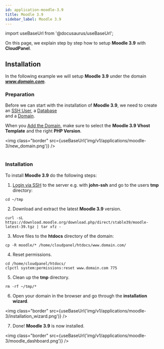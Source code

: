 ```yaml
---
id: application-moodle-3.9
title: Moodle 3.9
sidebar_label: Moodle 3.9
---
```


import useBaseUrl from '@docusaurus/useBaseUrl';

On this page, we explain step by step how to setup **Moodle 3.9** with **CloudPanel**.

## Installation

In the following example we will setup **Moodle 3.9** under the domain ***www.domain.com***.

### Preparation

Before we can start with the installation of **Moodle 3.9**, we need to create an [SSH User](users#adding-a-user), a [Database](databases#adding-a-database) <br />
and a [Domain](domains#adding-a-domain).

When you [Add the Domain](domains#adding-a-domain), make sure to select the **Moodle 3.9 Vhost Template** and the right **PHP Version**.

<img class="border" src={useBaseUrl('img/v1/applications/moodle-3/new_domain.png')} /> <br /><br />

### Installation

To install **Moodle 3.9** do the following steps:

1. [Login via SSH](users#ssh-login) to the server e.g. with **john-ssh** and go to the users **tmp** directory:

```
cd ~/tmp
```

2. Download and extract the latest **Moodle 3.9** version.

```
curl -sL https://download.moodle.org/download.php/direct/stable39/moodle-latest-39.tgz | tar xfz -
```

3. Move files to the **htdocs** directory of the domain:

```
cp -R moodle/* /home/cloudpanel/htdocs/www.domain.com/
```

4. Reset permissions.

```
cd /home/cloudpanel/htdocs/
clpctl system:permissions:reset www.domain.com 775
```

5. Clean up the **tmp** directory.

```
rm -rf ~/tmp/*
```

6. Open your domain in the browser and go through the **installation wizard**.

<img class="border" src={useBaseUrl('img/v1/applications/moodle-3/installation_wizard.png')} />

7. Done! **Moodle 3.9** is now installed.

<img class="border" src={useBaseUrl('img/v1/applications/moodle-3/moodle_dashboard.png')} />